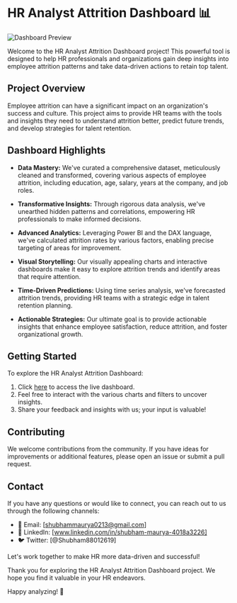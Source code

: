 # HR Analyst Attrition Dashboard 📊

![Dashboard Preview](dashboard_preview.png)

Welcome to the HR Analyst Attrition Dashboard project! This powerful tool is designed to help HR professionals and organizations gain deep insights into employee attrition patterns and take data-driven actions to retain top talent.

## Project Overview

Employee attrition can have a significant impact on an organization's success and culture. This project aims to provide HR teams with the tools and insights they need to understand attrition better, predict future trends, and develop strategies for talent retention.

## Dashboard Highlights

- **Data Mastery:** We've curated a comprehensive dataset, meticulously cleaned and transformed, covering various aspects of employee attrition, including education, age, salary, years at the company, and job roles.

- **Transformative Insights:** Through rigorous data analysis, we've unearthed hidden patterns and correlations, empowering HR professionals to make informed decisions.

- **Advanced Analytics:** Leveraging Power BI and the DAX language, we've calculated attrition rates by various factors, enabling precise targeting of areas for improvement.

- **Visual Storytelling:** Our visually appealing charts and interactive dashboards make it easy to explore attrition trends and identify areas that require attention.

- **Time-Driven Predictions:** Using time series analysis, we've forecasted attrition trends, providing HR teams with a strategic edge in talent retention planning.

- **Actionable Strategies:** Our ultimate goal is to provide actionable insights that enhance employee satisfaction, reduce attrition, and foster organizational growth.

## Getting Started

To explore the HR Analyst Attrition Dashboard:

1. Click [here](dashboard_link_here) to access the live dashboard.
2. Feel free to interact with the various charts and filters to uncover insights.
3. Share your feedback and insights with us; your input is valuable!

## Contributing

We welcome contributions from the community. If you have ideas for improvements or additional features, please open an issue or submit a pull request.

## Contact

If you have any questions or would like to connect, you can reach out to us through the following channels:

- 📧 Email: [shubhammaurya0213@gmail.com]
- 💬 LinkedIn: [www.linkedin.com/in/shubham-maurya-4018a3226]
- 🐦 Twitter: [@Shubham88012619]

Let's work together to make HR more data-driven and successful!

Thank you for exploring the HR Analyst Attrition Dashboard project. We hope you find it valuable in your HR endeavors.

Happy analyzing! 🚀
